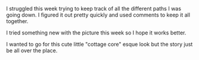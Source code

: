 I struggled this week trying to keep track of all the different paths I was going down. I figured it out pretty quickly and used comments to keep it all together. 

I tried something new with the picture this week so I hope it works better. 

I wanted to go for this cute little "cottage core" esque look but the story just be all over the place.